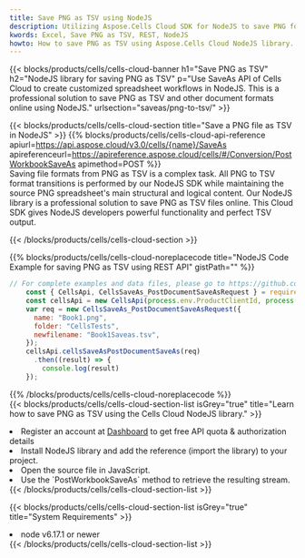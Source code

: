 ```yaml
---
title: Save PNG as TSV using NodeJS 
description: Utilizing Aspose.Cells Cloud SDK for NodeJS to save PNG format file as TSV format file. 
kwords: Excel, Save PNG as TSV, REST, NodeJS
howto: How to save PNG as TSV using Aspose.Cells Cloud NodeJS library.
---
```



{{< blocks/products/cells/cells-cloud-banner h1="Save PNG as TSV" h2="NodeJS library for saving PNG as TSV" p="Use SaveAs API of Cells Cloud to create customized spreadsheet workflows in NodeJS. This is a professional solution to save PNG as TSV and other document formats online using NodeJS." urlsection="saveas/png-to-tsv/" >}}

{{< blocks/products/cells/cells-cloud-section  title="Save a PNG file as TSV in NodeJS" >}}
{{% blocks/products/cells/cells-cloud-api-reference  apiurl=https://api.aspose.cloud/v3.0/cells/{name}/SaveAs  apireferenceurl=https://apireference.aspose.cloud/cells/#/Conversion/PostWorkbookSaveAs  apimethod=POST %}}
<br/>
Saving file formats from PNG as TSV is a complex task. All PNG to TSV format transitions is performed by our NodeJS SDK while maintaining the source PNG spreadsheet's main structural and logical content. Our NodeJS library is a professional solution to save PNG as TSV files online. This Cloud SDK gives NodeJS developers powerful functionality and perfect TSV output.

{{< /blocks/products/cells/cells-cloud-section >}}

{{% blocks/products/cells/cells-cloud-noreplacecode title="NodeJS Code Example for saving PNG as TSV using REST API" gistPath="" %}}
  
```js
// For complete examples and data files, please go to https://github.com/aspose-cells-cloud/aspose-cells-cloud-node/
    const { CellsApi, CellsSaveAs_PostDocumentSaveAsRequest } = require("asposecellscloud");
    const cellsApi = new CellsApi(process.env.ProductClientId, process.env.ProductClientSecret);
    var req = new CellsSaveAs_PostDocumentSaveAsRequest({
      name: "Book1.png",
      folder: "CellsTests",
      newfilename: "Book1Saveas.tsv",
    });
    cellsApi.cellsSaveAsPostDocumentSaveAs(req)
      .then((result) => {
        console.log(result)
    });
```
  
{{% /blocks/products/cells/cells-cloud-noreplacecode  %}}
<br/>
{{< blocks/products/cells/cells-cloud-section-list isGrey="true"  title="Learn how to save PNG as TSV using the Cells Cloud NodeJS library." >}}
<li>Register an account at <a href="https://dashboard.aspose.cloud/">Dashboard</a> to get free API quota & authorization details</li>
<li>Install NodeJS library and add the reference (import the library) to your project.</li>
<li>Open the source file in JavaScript.</li>
<li>Use the `PostWorkbookSaveAs` method to retrieve the resulting stream.</li>
{{< /blocks/products/cells/cells-cloud-section-list >}}

{{< blocks/products/cells/cells-cloud-section-list isGrey="true"  title="System Requirements" >}}
<li>node v6.17.1 or newer</li>
{{< /blocks/products/cells/cells-cloud-section-list >}}
